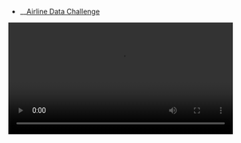 
* __[Airline Data Challenge](https://docs.google.com/presentation/d/e/2PACX-1vT3vwjmlPIT4o9uESFjccOzPn426MkCBX1iHqR643kUTbh12ojBaYGNfz4qAowQWA/pub?start=true&loop=true&delayms=1000)


<video src='https://drive.google.com/file/d/16mZVGxU2wbiH8YJw70hauMlGDPkv6Ykk/view?usp=drive_link' width=450>

[Airline Data Challenge.pptx](https://github.com/ArulAuror/Data-Science-Portfolio/files/12244080/Airline.Data.Challenge.pptx)
